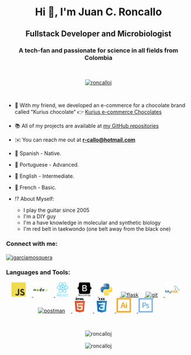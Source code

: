 <h1 align="center">Hi 👋, I'm Juan C. Roncallo</h1>
<h2 align="center">Fullstack Developer and Microbiologist</h2>
<h3 align="center">A tech-fan and passionate for science in all fields from Colombia</h3>
<p>&nbsp;</p>
<p align="center">
  
  <a href="https://github.com/ryo-ma/github-profile-trophy">
    <img align="center" src="https://github-profile-trophy.vercel.app/?username=roncalloj&column=3&title=Commits,Repositories,PullRequest&no-bg=true&margin-w=15&theme=juicyfresh" alt="roncalloj" />
  </a>
  
  <p>&nbsp;</p>

  - 🔗 With my friend, we developed an e-commerce for a chocolate brand called "Kurius chocolate" 👉 [Kurius e-commerce Chocolates](https://github.com/roncalloj/e-commerce_chocolate)

  - 📚 All of my projects are available at [my GitHub repositories](https://github.com/roncalloj?tab=repositories)

  - ✉️ You can reach me out at **r-callo@hotmail.com**

  - 💬 Spanish - Native.
  - 💬 Portuguese - Advanced.  
  - 💬 English - Intermediate.
  - 💬 French - Basic.

  - ⁉️ About Myself: 
    - I play the guitar since 2005
    - I'm a DIY guy
    - I'm a have knowledge in molecular and synthetic biology
    - I'm red belt in taekwondo (one belt away from the black one)
  
  <h3 align="left">Connect with me:</h3>
  <p align="left">
    <a href="https://linkedin.com/in/jc-roncallo/" target="blank"><img align="center" src="https://raw.githubusercontent.com/rahuldkjain/github-profile-readme-generator/master/src/images/icons/Social/linked-in-alt.svg" alt="jgarciamosquera" height="30" width="40" margin-right="2rem"/></a>
  </p>
  <h3 align="left">Languages and Tools:</h3>
  <p align="center">
    <a href="https://developer.mozilla.org/en-US/docs/Web/JavaScript" target="_blank" rel="noreferrer"> 
      <img src="https://raw.githubusercontent.com/devicons/devicon/master/icons/javascript/javascript-original.svg" alt="javascript" width="40" height="40" style="margin-right: 1rem"/> 
    </a>
    <a href="https://nodejs.org" target="_blank" rel="noreferrer"> 
      <img src="https://raw.githubusercontent.com/devicons/devicon/master/icons/nodejs/nodejs-original-wordmark.svg" alt="nodejs" width="40" height="40" style="margin-right: 1rem"/> 
    </a> 
    <a href="https://reactjs.org/" target="_blank" rel="noreferrer"> 
      <img src="https://raw.githubusercontent.com/devicons/devicon/master/icons/react/react-original-wordmark.svg" alt="react" width="40" height="40" style="margin-right: 1rem"/> 
    </a>
    <a href="https://getbootstrap.com" target="_blank" rel="noreferrer"> 
      <img src="https://raw.githubusercontent.com/devicons/devicon/master/icons/bootstrap/bootstrap-plain-wordmark.svg" alt="bootstrap" width="40" height="40" style="margin-right: 1rem"/> 
    </a> 
    <a href="https://www.python.org" target="_blank" rel="noreferrer"> 
      <img src="https://raw.githubusercontent.com/devicons/devicon/master/icons/python/python-original.svg" alt="python" width="40" height="40" style="margin-right: 1rem"/> 
    </a> 
    <a href="https://flask.palletsprojects.com/" target="_blank" rel="noreferrer"> 
      <img src="https://www.vectorlogo.zone/logos/pocoo_flask/pocoo_flask-icon.svg" alt="flask" width="40" height="40" style="margin-right: 1rem"/> 
    </a> 
    <a href="https://git-scm.com/" target="_blank" rel="noreferrer"> 
      <img src="https://www.vectorlogo.zone/logos/git-scm/git-scm-icon.svg" alt="git" width="40" height="40" style="margin-right: 1rem"/> 
    </a> 
    <a href="https://www.mysql.com/" target="_blank" rel="noreferrer"> 
      <img src="https://raw.githubusercontent.com/devicons/devicon/master/icons/mysql/mysql-original-wordmark.svg" alt="mysql" width="40" height="40" style="margin-right: 1rem"/> 
    </a> 
    <a href="https://postman.com" target="_blank" rel="noreferrer"> 
      <img src="https://www.vectorlogo.zone/logos/getpostman/getpostman-icon.svg" alt="postman" width="40" height="40" style="margin-right: 1rem"/> 
    </a> 
    <a href="https://www.w3.org/html/" target="_blank" rel="noreferrer"> 
      <img src="https://raw.githubusercontent.com/devicons/devicon/master/icons/html5/html5-original-wordmark.svg" alt="html5" width="40" height="40" style="margin-right: 1rem"/> 
    </a> 
    <a href="https://www.w3schools.com/css/" target="_blank" rel="noreferrer"> 
      <img src="https://raw.githubusercontent.com/devicons/devicon/master/icons/css3/css3-original-wordmark.svg" alt="css3" width="40" height="40" style="margin-right: 1rem"/> 
    </a> 
    <a href="https://www.adobe.com/products/illustrator.html" target="_blank" rel="noreferrer"> 
      <img src="https://raw.githubusercontent.com/devicons/devicon/master/icons/illustrator/illustrator-line.svg" alt="illustrator" width="40" height="40" style="margin-right: 1rem"/> 
    </a> 
    <a href="https://www.photoshop.com/en" target="_blank" rel="noreferrer"> 
      <img src="https://raw.githubusercontent.com/devicons/devicon/master/icons/photoshop/photoshop-line.svg" alt="photoshop" width="40" height="40" style="margin-right: 1rem"/> 
    </a> 
  </p>
</p>  
<p>&nbsp;</p>
<p align="center">
  <img align="center" src="https://github-readme-stats.vercel.app/api/top-langs?username=roncalloj&show_icons=true&locale=en&layout=compact" alt="roncalloj"/>
</p>

<p align="center">
  <img align="center" src="https://github-readme-stats.vercel.app/api?username=roncalloj&show_icons=true&locale=en" alt="roncalloj" />
</p>
